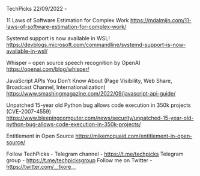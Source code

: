 TechPicks 22/09/2022 -

11 Laws of Software Estimation for Complex Work
https://mdalmijn.com/11-laws-of-software-estimation-for-complex-work/

Systemd support is now available in WSL!
https://devblogs.microsoft.com/commandline/systemd-support-is-now-available-in-wsl/

Whisper – open source speech recognition by OpenAI
https://openai.com/blog/whisper/

JavaScript APIs You Don’t Know About (Page Visibility, Web Share, Broadcast Channel, Internationalization)
https://www.smashingmagazine.com/2022/09/javascript-api-guide/

Unpatched 15-year old Python bug allows code execution in 350k projects (CVE-2007-4559)
https://www.bleepingcomputer.com/news/security/unpatched-15-year-old-python-bug-allows-code-execution-in-350k-projects/

Entitlement in Open Source
https://mikemcquaid.com/entitlement-in-open-source/

Follow TechPicks -
Telegram channel - https://t.me/techpicks
Telegram group - https://t.me/techpicksgroup
Follow me on Twitter - https://twitter.com/__tkore__
